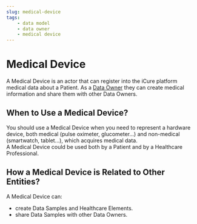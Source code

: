 ```yaml
---
slug: medical-device
tags:
    - data model
    - data owner
    - medical device
---
```

# Medical Device

A Medical Device is an actor that can register into the iCure platform medical data about a Patient.
As a [Data Owner](/sdks/glossary#data-owner) they can create medical information and share them with other Data Owners.

## When to Use a Medical Device?

You should use a Medical Device when you need to represent a hardware device, both medical (pulse oximeter, glucometer...) 
and non-medical (smartwatch, tablet...), which acquires medical data.  
A Medical Device could be used both by a Patient and by a Healthcare Professional.

## How a Medical Device is Related to Other Entities?

A Medical Device can:
- create Data Samples and Healthcare Elements.
- share Data Samples with other Data Owners.
